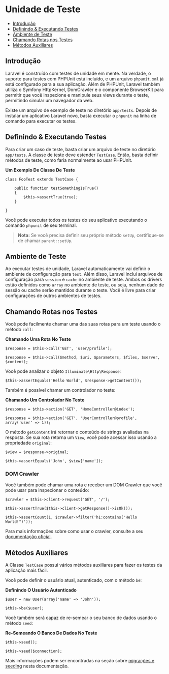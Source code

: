 # Unidade de Teste

- [Introdução](#introduction)
- [Definindo & Executando Testes](#defining-and-running-tests)
- [Ambiente de Teste](#test-environment)
- [Chamando Rotas nos Testes](#calling-routes-from-tests)
- [Métodos Auxiliares](#helper-methods)

<a name="introduction"></a>
## Introdução

Laravel é construído com testes de unidade em mente. Na verdade, o suporte para testes com PHPUnit está incluído, e um arquivo `phpunit.xml` já está configurado para a sua aplicação. Além de PHPUnit, Laravel também utiliza o Symfony HttpKernel, DomCrawler e o componente BrowserKit para permitir que você inspecione e manipule seus views durante o teste, permitindo simular um navegador da web.

Existe um arquivo de exemplo de teste no diretório `app/tests`. Depois de instalar um aplicativo Laravel novo, basta executar o `phpunit` na linha de comando para executar os testes.

<a name="defining-and-running-tests"></a>
## Definindo & Executando Testes

Para criar um caso de teste, basta criar um arquivo de teste no diretório `app/tests`. A classe de teste deve estender `TestCase`. Então, basta definir métodos de teste, como faria normalmente ao usar PHPUnit.

**Um Exemplo De Classe De Teste**

	class FooTest extends TestCase {

		public function testSomethingIsTrue()
		{
			$this->assertTrue(true);
		}

	}

Você pode executar todos os testes do seu aplicativo executando o comando `phpunit` de seu terminal.

> **Nota:** Se você precisa definir seu próprio método `setUp`, certifique-se de chamar `parent::setUp`.

<a name="test-environment"></a>
## Ambiente de Teste

Ao executar testes de unidade, Laravel automaticamente vai definir o ambiente de configuração para `test`. Além disso, Laravel inclui arquivos de configuração para `session` e `cache` no ambiente de teste. Ambos os drivers estão definidos como `array` no ambiente de teste, ou seja, nenhum dado de sessão ou cache serão mantidos durante o teste. Você é livre para criar configurações de outros ambientes de testes.

<a name="calling-routes-from-tests"></a>
## Chamando Rotas nos Testes

Você pode facilmente chamar uma das suas rotas para um teste usando o método `call`:

**Chamando Uma Rota No Teste**

	$response = $this->call('GET', 'user/profile');

	$response = $this->call($method, $uri, $parameters, $files, $server, $content);

Você pode analizar o objeto `Illuminate\Http\Response`:

	$this->assertEquals('Hello World', $response->getContent());

Também é possível chamar um controlador no teste:

**Chamando Um Controlador No Teste**

	$response = $this->action('GET', 'HomeController@index');

	$response = $this->action('GET', 'UserController@profile', array('user' => 1));

O método `getContent` irá retornar o conteúdo de strings avaliadas na resposta. Se sua rota retorna um `View`, você pode acessar isso usando a propriedade `original`:

	$view = $response->original;

	$this->assertEquals('John', $view['name']);

### DOM Crawler

Você também pode chamar uma rota e receber um DOM Crawler que você pode usar para inspecionar o conteúdo:

	$crawler = $this->client->request('GET', '/');

	$this->assertTrue($this->client->getResponse()->isOk());

	$this->assertCount(1, $crawler->filter('h1:contains("Hello World!")'));

Para mais informações sobre como usar o crawler, consulte a seu [documentação oficial](http://symfony.com/doc/master/components/dom_crawler.html).

<a name="helper-methods"></a>
## Métodos Auxiliares

A Classe `TestCase` possui vários métodos auxiliares para fazer os testes da aplicação mais fácil.

Você pode definir o usuário atual, autenticado, com o método `be`:

**Definindo O Usuário Autenticado**

	$user = new User(array('name' => 'John'));

	$this->be($user);

Você também será capaz de re-semear o seu banco de dados usando o método `seed`:

**Re-Semeando O Banco De Dados No Teste**

	$this->seed();

	$this->seed($connection);

Mais informações podem ser encontradas na seção sobre [migrações e seeding](/docs/migrations#database-seeding) nesta documentação.
